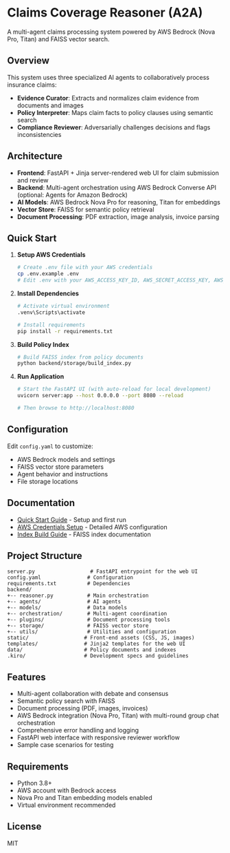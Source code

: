 # Claims Coverage Reasoner (A2A)

A multi-agent claims processing system powered by AWS Bedrock (Nova Pro, Titan) and FAISS vector search.

## Overview

This system uses three specialized AI agents to collaboratively process insurance claims:

- **Evidence Curator**: Extracts and normalizes claim evidence from documents and images
- **Policy Interpreter**: Maps claim facts to policy clauses using semantic search
- **Compliance Reviewer**: Adversarially challenges decisions and flags inconsistencies

## Architecture

- **Frontend**: FastAPI + Jinja server-rendered web UI for claim submission and review
- **Backend**: Multi-agent orchestration using AWS Bedrock Converse API (optional: Agents for Amazon Bedrock)
- **AI Models**: AWS Bedrock Nova Pro for reasoning, Titan for embeddings
- **Vector Store**: FAISS for semantic policy retrieval
- **Document Processing**: PDF extraction, image analysis, invoice parsing

## Quick Start

1. **Setup AWS Credentials**
   ```bash
   # Create .env file with your AWS credentials
   cp .env.example .env
   # Edit .env with your AWS_ACCESS_KEY_ID, AWS_SECRET_ACCESS_KEY, AWS_REGION
   ```

2. **Install Dependencies**
   ```bash
   # Activate virtual environment
   .venv\Scripts\activate
   
   # Install requirements
   pip install -r requirements.txt
   ```

3. **Build Policy Index**
   ```bash
   # Build FAISS index from policy documents
   python backend/storage/build_index.py
   ```

4. **Run Application**
   ```bash
   # Start the FastAPI UI (with auto-reload for local development)
   uvicorn server:app --host 0.0.0.0 --port 8080 --reload

   # Then browse to http://localhost:8080
   ```

## Configuration

Edit `config.yaml` to customize:
- AWS Bedrock models and settings
- FAISS vector store parameters
- Agent behavior and instructions
- File storage locations

## Documentation

- [Quick Start Guide](QUICK_START.md) - Setup and first run
- [AWS Credentials Setup](AWS_CREDENTIALS_SETUP.md) - Detailed AWS configuration
- [Index Build Guide](INDEX_BUILD_SUCCESS.md) - FAISS index documentation

## Project Structure

```
server.py                  # FastAPI entrypoint for the web UI
config.yaml               # Configuration
requirements.txt          # Dependencies
backend/
+-- reasoner.py           # Main orchestration
+-- agents/               # AI agents
+-- models/               # Data models
+-- orchestration/        # Multi-agent coordination
+-- plugins/              # Document processing tools
+-- storage/              # FAISS vector store
+-- utils/                # Utilities and configuration
static/                  # Front-end assets (CSS, JS, images)
templates/               # Jinja2 templates for the web UI
data/                    # Policy documents and indexes
.kiro/                   # Development specs and guidelines
```

## Features

- Multi-agent collaboration with debate and consensus
- Semantic policy search with FAISS
- Document processing (PDF, images, invoices)
- AWS Bedrock integration (Nova Pro, Titan) with multi-round group chat orchestration
- Comprehensive error handling and logging
- FastAPI web interface with responsive reviewer workflow
- Sample case scenarios for testing

## Requirements

- Python 3.8+
- AWS account with Bedrock access
- Nova Pro and Titan embedding models enabled
- Virtual environment recommended

## License

MIT